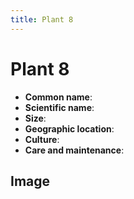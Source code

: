 ```yaml
---
title: Plant 8
---
```


# Plant 8

- **Common name**:
- **Scientific name**:
- **Size**:
- **Geographic location**:
- **Culture**:
- **Care and maintenance**:

## Image

<!-- Add an image of the plant below. For example:
![Plant 8](images/plant-08.jpg)
-->
